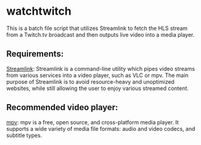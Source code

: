 # watchtwitch
This is a batch file script that utilizes Streamlink to fetch the HLS stream from a Twitch.tv broadcast and then outputs live video into a media player.

## Requirements:
[Streamlink](https://streamlink.github.io/):
Streamlink is a command-line utility which pipes video streams from various services into a video player, such as VLC or mpv. The main purpose of Streamlink is to avoid resource-heavy and unoptimized websites, while still allowing the user to enjoy various streamed content.

## Recommended video player:
[mpv](https://mpv.io/): 
mpv is a free, open source, and cross-platform media player. It supports a wide variety of media file formats: audio and video codecs, and subtitle types.
